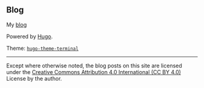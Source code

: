 ## Blog

My [blog](https://blog.mrnight.me/)

Powered by [Hugo](https://gohugo.io/).

Theme: [`hugo-theme-terminal`](https://github.com/panr/hugo-theme-terminal)

---
Except where otherwise noted, the blog posts on this site are licensed under the [Creative Commons Attribution 4.0 International (CC BY 4.0)](https://creativecommons.org/licenses/by/4.0/) License by the author.
